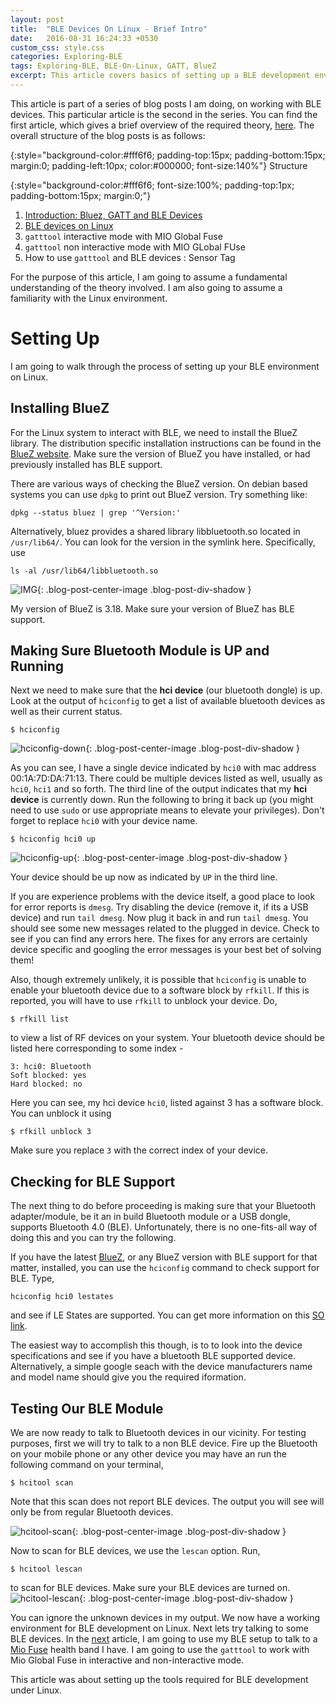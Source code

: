 ```yaml
---
layout: post
title:  "BLE Devices On Linux - Brief Intro"
date:   2016-08-31 16:24:33 +0530
custom_css: style.css
categories: Exploring-BLE
tags: Exploring-BLE, BLE-On-Linux, GATT, BlueZ
excerpt: This article covers basics of setting up a BLE development environment on a specific Linux machine.
---
```


This article is part of a series of blog posts I am doing, on working with BLE devices. This particular article is the second in the series. You can find the first article, which gives a brief overview of the required theory, [here](/exploring-ble/2016/08/31/Introduction-Bluez-GATT-and-BLE-Devices.html). The overall structure of the blog posts is as follows:


{:style="background-color:#fff6f6;
    padding-top:15px;
    padding-bottom:15px;
    margin:0;
    padding-left:10px;
    color:#000000;
    font-size:140%"}
Structure

{:style="background-color:#fff6f6; 
    font-size:100%;
    padding-top:1px;
    padding-bottom:15px;
    margin:0;"}
1. [Introduction: Bluez, GATT and BLE Devices](/exploring-ble/2016/08/31/Introduction-Bluez-GATT-and-BLE-Devices.html)
2. [BLE devices on Linux](/exploring-ble/2016/08/31/BLE-Devices-On-Linux.html)
3. `gatttool` interactive mode with MIO Global Fuse
4. `gatttool` non interactive mode with MIO GLobal FUse
5. How to use `gatttool` and BLE devices : Sensor Tag


For the purpose of this article, I am going to assume a fundamental understanding of the theory involved. I am also going to assume a familiarity with the Linux environment.

# Setting Up

I am going to walk through the process of setting up your BLE environment on Linux.

## Installing BlueZ
For the Linux system to interact with BLE, we need to install the BlueZ library. The distribution specific installation instructions can be found in the [BlueZ website](http://www.bluez.org/download/). Make sure the version of BlueZ you have installed, or had previously installed has BLE support.

There are various ways of checking the BlueZ version. On debian based systems you can use `dpkg` to print out BlueZ version. Try something like:

    dpkg --status bluez | grep '^Version:'

Alternatively, bluez provides a shared library libbluetooth.so located in `/usr/lib64/`. You can look for the version in the symlink here. Specifically, use

    ls -al /usr/lib64/libbluetooth.so 


![IMG](/img/blog/bluez-version.png){: .blog-post-center-image .blog-post-div-shadow } 

My version of BlueZ is 3.18. Make sure your version of BlueZ has BLE support.

## Making Sure Bluetooth Module is UP and Running
Next we need to make sure that the **hci device** (our bluetooth dongle) is up. Look at the output of `hciconfig` to get a list of available bluetooth devices as well as their current status.
    
    $ hciconfig 

![hciconfig-down](/img/blog/hciconfig-down.png){: .blog-post-center-image .blog-post-div-shadow } 

As you can see, I have a single device indicated by `hci0` with mac address 00:1A:7D:DA:71:13. There could be multiple devices listed as well, usually as `hci0`, `hci1` and so forth. The third line of the output indicates that my **hci device** is currently down. Run the following to bring it back up (you might need to use `sudo` or use appropriate means to elevate your privileges). Don't forget to replace `hci0` with your device name.

    $ hciconfig hci0 up

![hciconfig-up](/img/blog/hciconfig-up.png){: .blog-post-center-image .blog-post-div-shadow } 

Your device should be up now as indicated by `UP` in the third line.

If you are experience problems with the device itself, a good place to look for error reports is `dmesg`. Try disabling the device (remove it, if its a USB device) and run `tail dmesg`. Now plug it back in and run `tail dmesg`. You should see some new messages related to the plugged in device. Check to see if you can find any errors here. The fixes for any errors are certainly device specific and googling the error messages is your best bet of solving them! 

Also, though extremely unlikely, it is possible that `hciconfig` is unable to enable your bluetooth device due to a software block by `rfkill`. If this is reported, you will have to use `rfkill` to unblock your device. Do,

    $ rfkill list

to view a list of RF devices on your system. Your bluetooth device should be listed here corresponding to some index - 

    3: hci0: Bluetooth
    Soft blocked: yes
    Hard blocked: no

Here you can see, my hci device `hci0`, listed against 3 has a software block. You can unblock it using 

    $ rfkill unblock 3

Make sure you replace `3` with the correct index of your device. 


## Checking for BLE Support

The next thing to do before proceeding is making sure that your Bluetooth adapter/module, be it an in build Bluetooth module or a USB dongle, supports Bluetooth 4.0 (BLE). Unfortunately, there is no one-fits-all way of doing this and you can try the following.

If you have the latest [BlueZ](http://www.bluez.org/download/), or any BlueZ version with BLE support for that matter, installed, you can use the `hciconfig` command to check support for BLE. Type,

    hciconfig hci0 lestates

and see if LE States are supported. You can get more information on this [SO link](http://stackoverflow.com/questions/36741207/how-can-i-check-if-my-bluetooth-module-supports-ble-capability-in-linux).

The easiest way to accomplish this though, is to to look into the device specifications and see if you have a bluetooth BLE supported device. Alternatively, a simple google seach with the device manufacturers name and model name should give you the required iformation.

## Testing Our BLE Module

We are now ready to talk to Bluetooth devices in our vicinity. For testing purposes, first we will try to talk to a non BLE device. Fire up the Bluetooth on your mobile phone or any other device you may have an run the following command on your terminal,

    $ hcitool scan

Note that this scan does not report BLE devices. The output you will see will only be from regular Bluetooth devices. 

![hcitool-scan](/img/blog/hcitool-scan.png){: .blog-post-center-image .blog-post-div-shadow } 

Now to scan for BLE devices, we use the `lescan` option. Run,

    $ hcitool lescan 

to scan for BLE devices. Make sure your BLE devices are turned on.
![hcitool-lescan](/img/blog/hcitool-lescan.png){: .blog-post-center-image .blog-post-div-shadow } 

You can ignore the unknown devices in my output. We now have a working environment for BLE development on Linux. Next lets try talking to some BLE devices. In the [next]() article, I am going to use my BLE setup to talk to a [Mio Fuse](http://www.mioglobal.com/en-us/Mio-FUSE-Heart-Rate-Training-Activity-Tracker/Product.aspx) health band I have. I am going to use the `gatttool` to work with Mio Global Fuse in interactive and non-interactive mode.

This article was about setting up the tools required for BLE development under Linux. 
